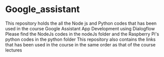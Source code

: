 # Google_assistant
This repository holds the all the Node js and Python codes that has been used in the course Google Assistant App Development using Dialogflow 
Please find the NodeJs codes in the nodeJs folder and the Raspberry Pi's python codes in the python folder
This repository also contains the links that has been used in the course in the same order as that of the course lectures

